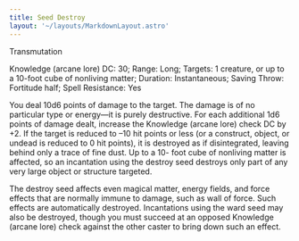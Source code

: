 ```yaml
---
title: Seed Destroy
layout: '~/layouts/MarkdownLayout.astro'
---
```

Transmutation

Knowledge (arcane lore) DC: 30; Range: Long; Targets: 1 creature, or up to a
10-foot cube of nonliving matter; Duration: Instantaneous; Saving Throw:
Fortitude half; Spell Resistance: Yes

You deal 10d6 points of damage to the target. The damage is of no particular
type or energy—it is purely destructive. For each additional 1d6 points of
damage dealt, increase the Knowledge (arcane lore) check DC by +2. If the
target is reduced to –10 hit points or less (or a construct, object, or undead
is reduced to 0 hit points), it is destroyed as if disintegrated, leaving
behind only a trace of fine dust. Up to a 10- foot cube of nonliving matter is
affected, so an incantation using the destroy seed destroys only part of any
very large object or structure targeted.

The destroy seed affects even magical matter, energy fields, and force effects
that are normally immune to damage, such as wall of force. Such effects are
automatically destroyed. Incantations using the ward seed may also be
destroyed, though you must succeed at an opposed Knowledge (arcane lore) check
against the other caster to bring down such an effect.

